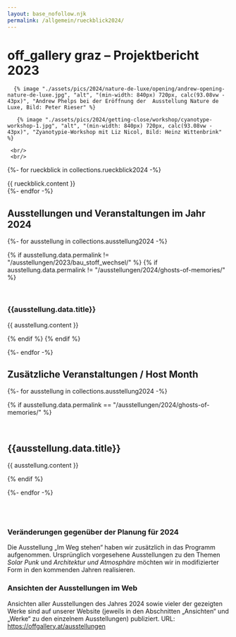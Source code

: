 ```yaml
---
layout: base_nofollow.njk
permalink: /allgemein/rueckblick2024/
---
```


# off_gallery graz – Projektbericht 2023

      {% image "./assets/pics/2024/nature-de-luxe/opening/andrew-opening-nature-de-luxe.jpg", "alt", "(min-width: 840px) 720px, calc(93.08vw - 43px)", "Andrew Phelps bei der Eröffnung der  Ausstellung Nature de Luxe, Bild: Peter Rieser" %}
	  
	   {% image "./assets/pics/2024/getting-close/workshop/cyanotype-workshop-1.jpg", "alt", "(min-width: 840px) 720px, calc(93.08vw - 43px)", "Zyanotypie-Workshop mit Liz Nicol, Bild: Heinz Wittenbrink" %}
	  
	 <br/>
	 <br/>
 

{%- for rueckblick in collections.rueckblick2024 -%}
<section>
{{ rueckblick.content }}
</section>
{%- endfor -%}



## Ausstellungen und Veranstaltungen im Jahr 2024


{%- for ausstellung in collections.ausstellung2024 -%}


{% if ausstellung.data.permalink != "/ausstellungen/2023/bau_stoff_wechsel/" %}
{% if ausstellung.data.permalink != "/ausstellungen/2024/ghosts-of-memories/" %}

<section>
<br/>
<h3> {{ausstellung.data.title}}</h3>

{{ ausstellung.content }}
</section>
{% endif %}
{% endif %}

{%- endfor -%}




## Zusätzliche Veranstaltungen / Host Month

{%- for ausstellung in collections.ausstellung2024 -%}

{% if ausstellung.data.permalink == "/ausstellungen/2024/ghosts-of-memories/" %}

<section>
<br/>
<h2> {{ausstellung.data.title}}</h2>

{{ ausstellung.content }}
</section>
{% endif %}

{%- endfor -%}

<br/>
<br/>

### Veränderungen gegenüber der Planung für 2024 

Die Ausstellung „Im Weg stehen“ haben wir zusätzlich in das Programm aufgenommen. Ursprünglich vorgesehene Ausstellungen zu den Themen *Solar Punk* und *Architektur und Atmosphäre* möchten wir in modifizierter Form in den kommenden Jahren realisieren. 

### Ansichten der Ausstellungen im Web

Ansichten aller Ausstellungen des Jahres 2024 sowie vieler der gezeigten Werke sind auf unserer Website (jeweils in den Abschnitten „Ansichten“ und „Werke“ zu den einzelnem Ausstellungen) publiziert. URL: <https://offgallery.at/ausstellungen>


